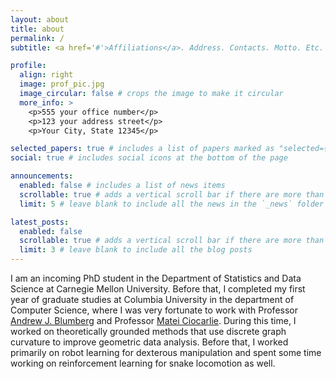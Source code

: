 ```yaml
---
layout: about
title: about
permalink: /
subtitle: <a href='#'>Affiliations</a>. Address. Contacts. Motto. Etc.

profile:
  align: right
  image: prof_pic.jpg
  image_circular: false # crops the image to make it circular
  more_info: >
    <p>555 your office number</p>
    <p>123 your address street</p>
    <p>Your City, State 12345</p>

selected_papers: true # includes a list of papers marked as "selected={true}"
social: true # includes social icons at the bottom of the page

announcements:
  enabled: false # includes a list of news items
  scrollable: true # adds a vertical scroll bar if there are more than 3 news items
  limit: 5 # leave blank to include all the news in the `_news` folder

latest_posts:
  enabled: false
  scrollable: true # adds a vertical scroll bar if there are more than 3 new posts items
  limit: 3 # leave blank to include all the blog posts
---
```


I am an incoming PhD student in the Department of Statistics and Data Science at Carnegie Mellon University. Before that, I completed my first year of graduate studies at Columbia University in the department of Computer Science, where I was very fortunate to work with Professor [Andrew J. Blumberg](https://cancerdynamics.columbia.edu/andrew-j-blumberg-phd) and Professor [Matei Ciocarlie](https://www.me.columbia.edu/faculty/matei-ciocarlie). During this time, I worked on theoretically grounded methods that use discrete graph curvature to improve geometric data analysis. Before that, I worked primarily on robot learning for dexterous manipulation and spent some time working on reinforcement learning for snake locomotion as well.
